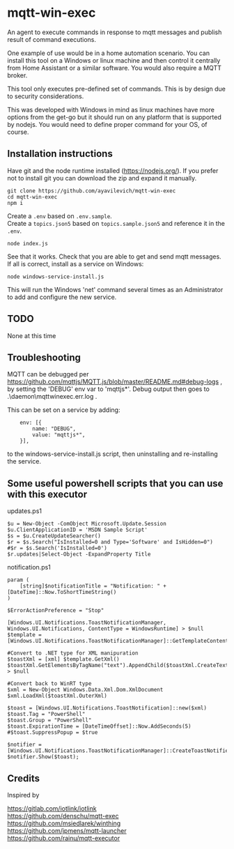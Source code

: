 # mqtt-win-exec
An agent to execute commands in response to mqtt messages and publish result of command executions.

One example of use would be in a home automation scenario. You can install this tool on a Windows or linux machine and then control it centrally from Home Assistant or a similar software. You would also require a MQTT broker.

This tool only executes pre-defined set of commands. This is by design due to security considerations.

This was developed with Windows in mind as linux machines have more options from the get-go but it should run on any platform that is supported by nodejs. You would need to define proper command for your OS, of course.

## Installation instructions

Have git and the node runtime installed (https://nodejs.org/). If you prefer not to install git you can download the zip and expand it manually.

```
git clone https://github.com/ayavilevich/mqtt-win-exec
cd mqtt-win-exec
npm i
```

Create a `.env` based on `.env.sample`.  
Create a `topics.json5` based on `topics.sample.json5` and reference it in the `.env`.  

```
node index.js
```

See that it works. Check that you are able to get and send mqtt messages. If all is correct, install as a service on Windows:

```
node windows-service-install.js
```

This will run the Windows 'net' command several times as an Administrator to add and configure the new service.

## TODO

None at this time

## Troubleshooting

MQTT can be debugged per https://github.com/mqttjs/MQTT.js/blob/master/README.md#debug-logs , by setting the 'DEBUG' env var to 'mqttjs*'. Debug output then goes to .\daemon\mqttwinexec.err.log .

This can be set on a service by adding:

```
	env: [{
		name: "DEBUG",
		value: "mqttjs*",
	}],
```

to the windows-service-install.js script, then uninstalling and re-installing the service.

## Some useful powershell scripts that you can use with this executor

updates.ps1

```
$u = New-Object -ComObject Microsoft.Update.Session
$u.ClientApplicationID = 'MSDN Sample Script'
$s = $u.CreateUpdateSearcher()
$r = $s.Search("IsInstalled=0 and Type='Software' and IsHidden=0")
#$r = $s.Search('IsInstalled=0')
$r.updates|Select-Object -ExpandProperty Title
```

notification.ps1

```
param (
	[string]$notificationTitle = "Notification: " + [DateTime]::Now.ToShortTimeString()
)

$ErrorActionPreference = "Stop"

[Windows.UI.Notifications.ToastNotificationManager, Windows.UI.Notifications, ContentType = WindowsRuntime] > $null
$template = [Windows.UI.Notifications.ToastNotificationManager]::GetTemplateContent([Windows.UI.Notifications.ToastTemplateType]::ToastText01)

#Convert to .NET type for XML manipuration
$toastXml = [xml] $template.GetXml()
$toastXml.GetElementsByTagName("text").AppendChild($toastXml.CreateTextNode($notificationTitle)) > $null

#Convert back to WinRT type
$xml = New-Object Windows.Data.Xml.Dom.XmlDocument
$xml.LoadXml($toastXml.OuterXml)

$toast = [Windows.UI.Notifications.ToastNotification]::new($xml)
$toast.Tag = "PowerShell"
$toast.Group = "PowerShell"
$toast.ExpirationTime = [DateTimeOffset]::Now.AddSeconds(5)
#$toast.SuppressPopup = $true

$notifier = [Windows.UI.Notifications.ToastNotificationManager]::CreateToastNotifier("PowerShell")
$notifier.Show($toast);
```

## Credits

Inspired by

https://gitlab.com/iotlink/iotlink  
https://github.com/denschu/mqtt-exec  
https://github.com/msiedlarek/winthing  
https://github.com/jpmens/mqtt-launcher  
https://github.com/rainu/mqtt-executor  
